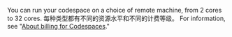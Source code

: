 You can run your codespace on a choice of remote machine, from 2 cores to 32 cores. 每种类型都有不同的资源水平和不同的计费等级。 For information, see "[About billing for Codespaces](/github/developing-online-with-codespaces/about-billing-for-codespaces)."
